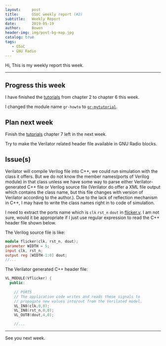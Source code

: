```yaml
---
layout:     post
title:      GSoC weekly report (#2)
subtitle:   Weekly Report
date:       2019-05-19
author:     Bowen
header-img: img/post-bg-map.jpg
catalog: true
tags:
   - GSoC
   - GNU Radio
---
```


Hi, This is my weekly report this week.

--------------------------

## Progress this week
I have finished the [tutorials](https://tutorials.gnuradio.org "tutorials") from chapter 2 to chapter 6 this week.

I changed the module name `gr-howto` to [`gr-mytutorial`](https://github.com/B0WEN-HU/gr-mytutorial).

## Plan next week
Finish the [tutorials](https://tutorials.gnuradio.org "tutorials") chapter 7 left in the next week.

Try to make the Verilator related header file available in GNU Radio blocks.

## Issue(s)
Verilator will compile Verilog file into C++, we could run simulation with the class it offers. But we do not know the member names(ports of Verilog module) in that class unless we have some way to parse either Verilator-generated C++ file or Verilog source file (Verilator do offer a XML file output which contains the class name, but this file changes with version of Verilator according to the author.). Due to the lack of reflection mechanism in C++, I may have to write the class names right in to code of simulation.

I need to extract the ports name which is `clk` `rst_n` `dout` in [flicker.v](https://github.com/B0WEN-HU/Verilator_SIM_standalone "Verilator_SIM_standalone"). I am not sure, would it be appropriate if I just use regular expression to read the C++ header file shown below.

The Verilog source file is like:
``` verilog
module flicker(clk, rst_n, dout);
parameter WIDTH = 5;
input clk, rst_n;
output reg [WIDTH-1:0] dout;
//...
```
The Verilator generated C++ header file:
``` C++
VL_MODULE(Vflicker) {
  public:
    
    // PORTS
    // The application code writes and reads these signals to
    // propagate new values into/out from the Verilated model.
    VL_IN8(clk,0,0);
    VL_IN8(rst_n,0,0);
    VL_OUT8(dout,4,0);

    //...
```

--------------------------

See you next week.
